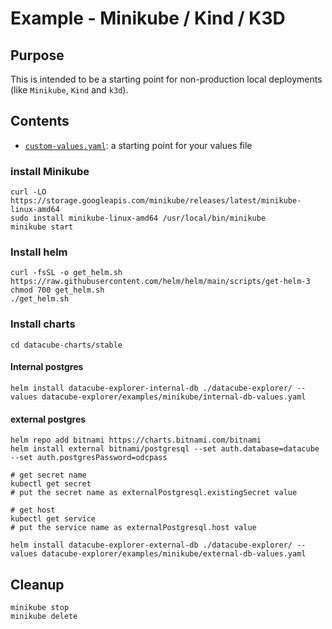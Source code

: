 # Example - Minikube / Kind / K3D

## Purpose

This is intended to be a starting point for non-production local deployments (like `Minikube`, `Kind` and `k3d`).

## Contents

- [`custom-values.yaml`](custom-values.yaml): a starting point for your values file

### install Minikube

```
curl -LO https://storage.googleapis.com/minikube/releases/latest/minikube-linux-amd64
sudo install minikube-linux-amd64 /usr/local/bin/minikube
minikube start
```

### Install helm

```
curl -fsSL -o get_helm.sh https://raw.githubusercontent.com/helm/helm/main/scripts/get-helm-3
chmod 700 get_helm.sh
./get_helm.sh
```

### Install charts

```
cd datacube-charts/stable
```

#### Internal postgres

```
helm install datacube-explorer-internal-db ./datacube-explorer/ --values datacube-explorer/examples/minikube/internal-db-values.yaml
```

#### external postgres

```
helm repo add bitnami https://charts.bitnami.com/bitnami
helm install external bitnami/postgresql --set auth.database=datacube --set auth.postgresPassword=odcpass

# get secret name
kubectl get secret
# put the secret name as externalPostgresql.existingSecret value

# get host
kubectl get service
# put the service name as externalPostgresql.host value
```

```
helm install datacube-explorer-external-db ./datacube-explorer/ --values datacube-explorer/examples/minikube/external-db-values.yaml
```

## Cleanup

```
minikube stop
minikube delete
```